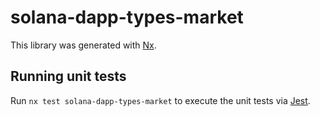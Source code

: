 # solana-dapp-types-market

This library was generated with [Nx](https://nx.dev).

## Running unit tests

Run `nx test solana-dapp-types-market` to execute the unit tests via [Jest](https://jestjs.io).
